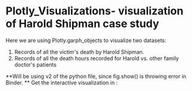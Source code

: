 # Plotly_Visualizations- visualization of Harold Shipman case study
Here we are using Plotly.garph_objects to visualize two datasets:
1) Records of all the victim's death by Harold Shipman.
2) Records of all the death hours recorded for Harold vs. other family doctor's patients

**Will be using v2 of the python file, since fig.show() is throwing error in Binder.
**
Get the interactive visualization in :


